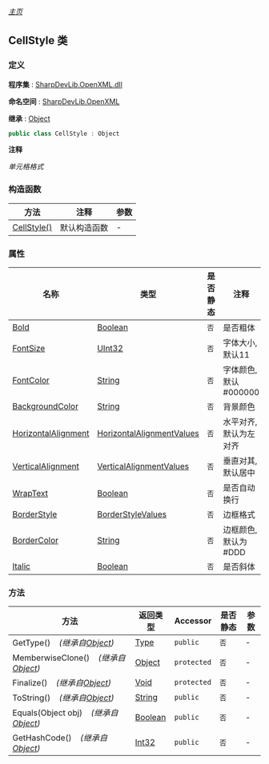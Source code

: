###### [主页](./Index.md "主页")

## CellStyle 类

### 定义

**程序集** : [SharpDevLib.OpenXML.dll](./SharpDevLib.OpenXML.assembly.md "SharpDevLib.OpenXML.dll")

**命名空间** : [SharpDevLib.OpenXML](./SharpDevLib.OpenXML.namespace.md "SharpDevLib.OpenXML")

**继承** : [Object](https://learn.microsoft.com/en-us/dotnet/api/system.object "Object")

``` csharp
public class CellStyle : Object
```

**注释**

*单元格格式*


### 构造函数

|方法|注释|参数|
|---|---|---|
|[CellStyle()](./SharpDevLib.OpenXML.CellStyle.ctor.md "CellStyle()")|默认构造函数|-|


### 属性

|名称|类型|是否静态|注释|
|---|---|---|---|
|[Bold](./SharpDevLib.OpenXML.CellStyle.Bold.md "Bold")|[Boolean](https://learn.microsoft.com/en-us/dotnet/api/system.boolean "Boolean")|`否`|是否粗体|
|[FontSize](./SharpDevLib.OpenXML.CellStyle.FontSize.md "FontSize")|[UInt32](https://learn.microsoft.com/en-us/dotnet/api/system.uint32 "UInt32")|`否`|字体大小,默认11|
|[FontColor](./SharpDevLib.OpenXML.CellStyle.FontColor.md "FontColor")|[String](https://learn.microsoft.com/en-us/dotnet/api/system.string "String")|`否`|字体颜色,默认#000000|
|[BackgroundColor](./SharpDevLib.OpenXML.CellStyle.BackgroundColor.md "BackgroundColor")|[String](https://learn.microsoft.com/en-us/dotnet/api/system.string "String")|`否`|背景颜色|
|[HorizontalAlignment](./SharpDevLib.OpenXML.CellStyle.HorizontalAlignment.md "HorizontalAlignment")|[HorizontalAlignmentValues](https://learn.microsoft.com/en-us/dotnet/api/documentformat.openxml.spreadsheet.horizontalalignmentvalues "HorizontalAlignmentValues")|`否`|水平对齐,默认为左对齐|
|[VerticalAlignment](./SharpDevLib.OpenXML.CellStyle.VerticalAlignment.md "VerticalAlignment")|[VerticalAlignmentValues](https://learn.microsoft.com/en-us/dotnet/api/documentformat.openxml.spreadsheet.verticalalignmentvalues "VerticalAlignmentValues")|`否`|垂直对其,默认居中|
|[WrapText](./SharpDevLib.OpenXML.CellStyle.WrapText.md "WrapText")|[Boolean](https://learn.microsoft.com/en-us/dotnet/api/system.boolean "Boolean")|`否`|是否自动换行|
|[BorderStyle](./SharpDevLib.OpenXML.CellStyle.BorderStyle.md "BorderStyle")|[BorderStyleValues](https://learn.microsoft.com/en-us/dotnet/api/documentformat.openxml.spreadsheet.borderstylevalues "BorderStyleValues")|`否`|边框格式|
|[BorderColor](./SharpDevLib.OpenXML.CellStyle.BorderColor.md "BorderColor")|[String](https://learn.microsoft.com/en-us/dotnet/api/system.string "String")|`否`|边框颜色,默认为#DDD|
|[Italic](./SharpDevLib.OpenXML.CellStyle.Italic.md "Italic")|[Boolean](https://learn.microsoft.com/en-us/dotnet/api/system.boolean "Boolean")|`否`|是否斜体|


### 方法

|方法|返回类型|Accessor|是否静态|参数|
|---|---|---|---|---|
|GetType()&nbsp;&nbsp;&nbsp;&nbsp;*(继承自[Object](https://learn.microsoft.com/en-us/dotnet/api/system.object "Object"))*|[Type](https://learn.microsoft.com/en-us/dotnet/api/system.type "Type")|`public`|`否`|-|
|MemberwiseClone()&nbsp;&nbsp;&nbsp;&nbsp;*(继承自[Object](https://learn.microsoft.com/en-us/dotnet/api/system.object "Object"))*|[Object](https://learn.microsoft.com/en-us/dotnet/api/system.object "Object")|`protected`|`否`|-|
|Finalize()&nbsp;&nbsp;&nbsp;&nbsp;*(继承自[Object](https://learn.microsoft.com/en-us/dotnet/api/system.object "Object"))*|[Void](https://learn.microsoft.com/en-us/dotnet/api/system.void "Void")|`protected`|`否`|-|
|ToString()&nbsp;&nbsp;&nbsp;&nbsp;*(继承自[Object](https://learn.microsoft.com/en-us/dotnet/api/system.object "Object"))*|[String](https://learn.microsoft.com/en-us/dotnet/api/system.string "String")|`public`|`否`|-|
|Equals(Object obj)&nbsp;&nbsp;&nbsp;&nbsp;*(继承自[Object](https://learn.microsoft.com/en-us/dotnet/api/system.object "Object"))*|[Boolean](https://learn.microsoft.com/en-us/dotnet/api/system.boolean "Boolean")|`public`|`否`|-|
|GetHashCode()&nbsp;&nbsp;&nbsp;&nbsp;*(继承自[Object](https://learn.microsoft.com/en-us/dotnet/api/system.object "Object"))*|[Int32](https://learn.microsoft.com/en-us/dotnet/api/system.int32 "Int32")|`public`|`否`|-|


